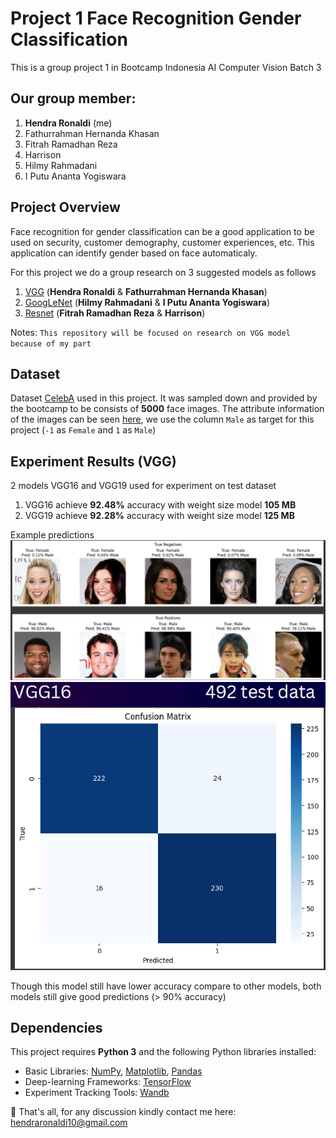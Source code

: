 # Project 1 Face Recognition Gender Classification 
This is a group project 1 in Bootcamp Indonesia AI Computer Vision Batch 3

## Our group member:
1. **Hendra Ronaldi** (me)
2. Fathurrahman Hernanda Khasan
3. Fitrah Ramadhan Reza
4. Harrison
5. Hilmy Rahmadani
6. I Putu Ananta Yogiswara

## Project Overview
Face recognition for gender classification can be a good application to be used on security, customer demography, customer experiences, etc. This application can identify gender based on face automaticaly.

For this project we do a group research on 3 suggested models as follows
1. [VGG](https://github.com/hendraronaldi/machine_learning_projects/blob/main/Bootcamp%20Computer%20Vision%20Indonesia%20AI%20Batch%203/Project%201%20Face%20Recognition/notebooks/VGG16_VGG19.ipynb) (**Hendra Ronaldi** & **Fathurrahman Hernanda Khasan**)
2. [GoogLeNet](https://github.com/hendraronaldi/machine_learning_projects/blob/main/Bootcamp%20Computer%20Vision%20Indonesia%20AI%20Batch%203/Project%201%20Face%20Recognition/notebooks/GoogleNet.ipynb) (**Hilmy Rahmadani** & **I Putu Ananta Yogiswara**)
3. [Resnet](https://github.com/hendraronaldi/machine_learning_projects/blob/main/Bootcamp%20Computer%20Vision%20Indonesia%20AI%20Batch%203/Project%201%20Face%20Recognition/notebooks/ResNet50.ipynb) (**Fitrah Ramadhan Reza** & **Harrison**)

Notes: 
`This repository will be focused on research on VGG model because of my part`

## Dataset
Dataset [CelebA](https://mmlab.ie.cuhk.edu.hk/projects/CelebA.html) used in this project. It was sampled down and provided by the bootcamp to be consists of **5000** face images. The attribute information of the images can be seen [here](https://www.kaggle.com/datasets/jessicali9530/celeba-dataset/?select=list_attr_celeba.csv), we use the column `Male` as target for this project (`-1` as `Female` and `1` as `Male`)

## Experiment Results (VGG)
2 models VGG16 and VGG19 used for experiment on test dataset
1. VGG16 achieve **92.48%** accuracy with weight size model **105 MB**
2. VGG19 achieve **92.28%** accuracy with weight size model **125 MB**

Example predictions
![](./assets/predictions.png)
![](./assets/confusion_matrix.png)

Though this model still have lower accuracy compare to other models, both models still give good predictions (> 90% accuracy)

## Dependencies

This project requires **Python 3** and the following Python libraries installed:

* Basic Libraries: [NumPy](http://www.numpy.org/), [Matplotlib](http://matplotlib.org/), [Pandas](https://pandas.pydata.org/)
* Deep-learning Frameworks: [TensorFlow](https://www.tensorflow.org/)
* Experiment Tracking Tools: [Wandb](https://wandb.ai/site)

📨 That's all, for any discussion kindly contact me here: hendraronaldi10@gmail.com
